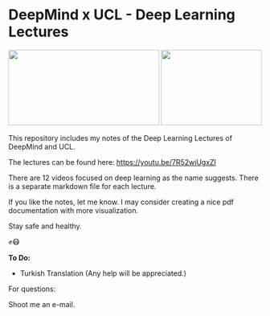 # DeepMind x UCL - Deep Learning Lectures #

<img src="https://github.com/HandeTarcan/DeepMind-x-UCL---Deep-Learning-Lectures-/blob/master/DeepMind.png" width="300" height="150">  <img src="https://github.com/HandeTarcan/DeepMind-x-UCL---Deep-Learning-Lectures-/blob/master/UCL.png" width="200" height="150">

This repository includes my notes of the Deep Learning Lectures of DeepMind and UCL. 

The lectures can be found here: https://youtu.be/7R52wiUgxZI

There are 12 videos focused on deep learning as the name suggests. There is a separate markdown file for each lecture. 

If you like the notes, let me know. I may consider creating a nice pdf documentation with more visualization.

Stay safe and healthy. 

:fist_raised::mask:

**To Do:**

* Turkish Translation (Any help will be appreciated.)

For questions:

Shoot me an e-mail. 
